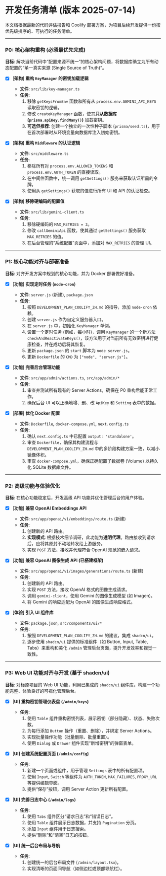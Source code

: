 # 开发任务清单 (版本 2025-07-14)

本文档根据最新的代码评估报告和 Coolify 部署方案，为项目后续开发提供一份按优先级排序的、可执行的任务清单。

---

### P0: 核心架构重构 (必须最优先完成)

**目标**: 解决当前代码中“配置来源不统一”的核心架构问题，将数据库确立为所有动态配置的“单一真实来源 (Single Source of Truth)”。

- [x] **[架构] 重构 `KeyManager` 的密钥加载逻辑**

  - **文件**: `src/lib/key-manager.ts`
  - **任务**:
    1.  移除 `getKeysFromEnv` 函数和所有从 `process.env.GEMINI_API_KEYS` 读取密钥的逻辑。
    2.  修改 `createKeyManager` 函数，使其**只从数据库 (`prisma.apiKey.findMany()`)** 加载密钥。
    3.  **可选但推荐**: 创建一个独立的一次性种子脚本 (`prisma/seed.ts`)，用于在首次部署时从环境变量向数据库注入初始密钥。

- [x] **[架构] 重构 `Middleware` 的认证逻辑**

  - **文件**: `src/middleware.ts`
  - **任务**:
    1.  移除所有对 `process.env.ALLOWED_TOKENS` 和 `process.env.AUTH_TOKEN` 的直接读取。
    2.  在中间件函数中，统一调用 `getSettings()` 服务来获取认证所需的令牌。
    3.  使用从 `getSettings()` 获取的值进行所有 UI 和 API 的认证检查。

- [x] **[架构] 移除硬编码的配置值**
  - **文件**: `src/lib/gemini-client.ts`
  - **任务**:
    1.  移除硬编码的 `MAX_RETRIES = 3`。
    2.  修改 `callGeminiApi` 函数，使其通过 `getSettings()` 服务获取 `MAX_RETRIES` 的值。
    3.  在后台管理的“系统配置”页面中，添加对 `MAX_RETRIES` 的管理 UI。

---

### P1: 核心功能对齐与部署准备

**目标**: 对齐开发方案中规划的核心功能，并为 Docker 部署做好准备。

- [x] **[功能] 实现定时任务 (`node-cron`)**

  - **文件**: `server.js` (新建), `package.json`
  - **任务**:
    1.  按照 `DEVELOPMENT_PLAN_COOLIFY_ZH.md` 的指导，添加 `node-cron` 依赖。
    2.  创建 `server.js` 作为自定义服务器入口。
    3.  在 `server.js` 中，初始化 `KeyManager` 单例。
    4.  设置一个定时任务 (例如，每小时)，调用 `KeyManager` 的一个新方法 `checkAndReactivateKeys()`，该方法用于对当前所有无效密钥进行健康检查，并在成功后将其恢复。
    5.  更新 `package.json` 的 `start` 脚本为 `node server.js`。
    6.  更新 `Dockerfile` 的 `CMD` 为 `["node", "server.js"]`。

- [x] **[功能] 完善后台管理功能**

  - **文件**: `src/app/admin/actions.ts`, `src/app/admin/*`
  - **任务**:
    1.  审查并测试所有现有的 Server Actions，确保在 P0 重构后能正常工作。
    2.  确保后台 UI 可以正确地增、删、改 `ApiKey` 和 `Setting` 表中的数据。

- [x] **[部署] 优化 Docker 配置**
  - **文件**: `Dockerfile`, `docker-compose.yml`, `next.config.ts`
  - **任务**:
    1.  确认 `next.config.ts` 中已配置 `output: 'standalone'`。
    2.  审查 `Dockerfile`，确保其构建流程与 `DEVELOPMENT_PLAN_COOLIFY_ZH.md` 中的多阶段构建方案一致，以减小镜像体积。
    3.  审查 `docker-compose.yml`，确保正确配置了数据卷 (Volume) 以持久化 SQLite 数据库文件。

---

### P2: 高级功能与体验优化

**目标**: 在核心功能稳定后，开发高级 API 功能并优化管理后台的用户体验。

- [x] **[功能] 兼容 OpenAI Embeddings API**

  - **文件**: `src/app/openai/v1/embeddings/route.ts` (新建)
  - **任务**:
    1.  创建新的 API 路由。
    2.  **实现模式**: 根据技术细节调研，此功能为**透明代理**。路由接收到请求后，应将其原封不动地转发给上游服务。
    3.  实现 `POST` 方法，接收并代理符合 OpenAI 规范的嵌入请求。

- [x] **[功能] 兼容 OpenAI 图像生成 API (已搭建框架)**

  - **文件**: `src/app/openai/v1/images/generations/route.ts` (新建)
  - **任务**:
    1.  创建新的 API 路由。
    2.  实现 `POST` 方法，接收 OpenAI 格式的图像生成请求。
    3.  调用 `gemini-client`，使用 Gemini 的图像生成模型 (如 Imagen)。
    4.  将 Gemini 的响应适配为 OpenAI 的图像生成响应格式。

- [x] **[体验] 引入 UI 组件库**
  - **文件**: `package.json`, `src/components/ui/*`
  - **任务**:
    1.  按照 `DEVELOPMENT_PLAN_COOLIFY_ZH.md` 的建议，集成 `shadcn/ui`。
    2.  逐步使用 `shadcn/ui` 提供的标准组件（如 Button, Input, Table, Tabs）来重构和美化 `/admin` 管理后台页面，提升开发效率和视觉一致性。

---

### P3: Web UI 功能对齐与开发 (基于 shadcn/ui)

**目标**: 对标原项目的 Web UI 功能，利用已集成的 `shadcn/ui` 组件库，构建一个功能完整、体验良好的可视化管理后台。

- [x] **[UI] 重构密钥管理仪表盘 (`/admin/keys`)**

  - **任务**:
    1.  使用 `Table` 组件重构密钥列表，展示密钥（部分隐藏）、状态、失败次数。
    2.  为每行添加 `Button` 操作（重置、删除），并绑定 Server Actions。
    3.  实现批量操作功能（批量删除、批量重置）。
    4.  使用 `Dialog` 或 `Drawer` 组件实现“新增密钥”的弹窗表单。

- [x] **[UI] 创建系统配置页面 (`/admin/config`)**

  - **任务**:
    1.  新建一个页面或组件，用于管理 `Settings` 表中的所有配置项。
    2.  使用 `Input`, `Switch` 等组件为 `AUTH_TOKEN`, `MAX_FAILURES`, `PROXY_URL` 等提供编辑界面。
    3.  提供“保存”按钮，调用 Server Action 更新所有配置。

- [x] **[UI] 完善日志中心 (`/admin/logs`)**

  - **任务**:
    1.  使用 `Tabs` 组件区分“请求日志”和“错误日志”。
    2.  使用 `Table` 组件展示日志数据，并支持 `Pagination` 分页。
    3.  添加 `Input` 组件用于日志搜索。
    4.  提供“删除”和“清空”日志的按钮。

- [x] **[UI] 统一后台布局与导航**
  - **任务**:
    1.  创建统一的后台布局文件 (`/admin/layout.tsx`)。
    2.  实现清晰的页面间导航（如侧边栏或顶部导航栏）。
